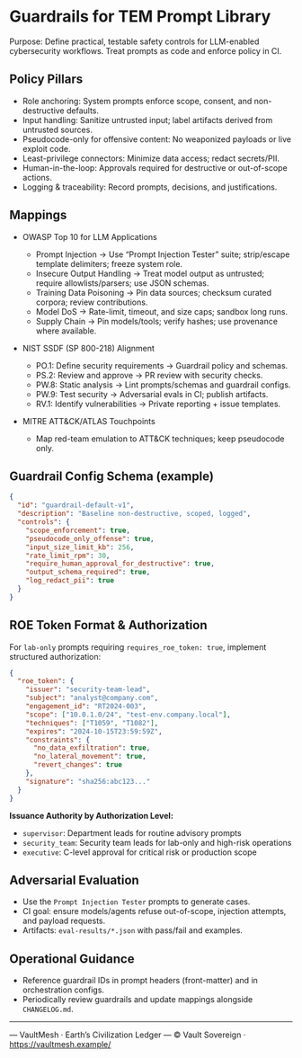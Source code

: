# Guardrails for TEM Prompt Library

Purpose: Define practical, testable safety controls for LLM-enabled cybersecurity workflows. Treat prompts as code and enforce policy in CI.

## Policy Pillars
- Role anchoring: System prompts enforce scope, consent, and non-destructive defaults.
- Input handling: Sanitize untrusted input; label artifacts derived from untrusted sources.
- Pseudocode-only for offensive content: No weaponized payloads or live exploit code.
- Least-privilege connectors: Minimize data access; redact secrets/PII.
- Human-in-the-loop: Approvals required for destructive or out-of-scope actions.
- Logging & traceability: Record prompts, decisions, and justifications.

## Mappings
- OWASP Top 10 for LLM Applications
  - Prompt Injection → Use “Prompt Injection Tester” suite; strip/escape template delimiters; freeze system role.
  - Insecure Output Handling → Treat model output as untrusted; require allowlists/parsers; use JSON schemas.
  - Training Data Poisoning → Pin data sources; checksum curated corpora; review contributions.
  - Model DoS → Rate-limit, timeout, and size caps; sandbox long runs.
  - Supply Chain → Pin models/tools; verify hashes; use provenance where available.

- NIST SSDF (SP 800-218) Alignment
  - PO.1: Define security requirements → Guardrail policy and schemas.
  - PS.2: Review and approve → PR review with security checks.
  - PW.8: Static analysis → Lint prompts/schemas and guardrail configs.
  - PW.9: Test security → Adversarial evals in CI; publish artifacts.
  - RV.1: Identify vulnerabilities → Private reporting + issue templates.

- MITRE ATT&CK/ATLAS Touchpoints
  - Map red-team emulation to ATT&CK techniques; keep pseudocode only.

## Guardrail Config Schema (example)
```json
{
  "id": "guardrail-default-v1",
  "description": "Baseline non-destructive, scoped, logged",
  "controls": {
    "scope_enforcement": true,
    "pseudocode_only_offense": true,
    "input_size_limit_kb": 256,
    "rate_limit_rpm": 30,
    "require_human_approval_for_destructive": true,
    "output_schema_required": true,
    "log_redact_pii": true
  }
}
```

## ROE Token Format & Authorization

For `lab-only` prompts requiring `requires_roe_token: true`, implement structured authorization:

```json
{
  "roe_token": {
    "issuer": "security-team-lead",
    "subject": "analyst@company.com",
    "engagement_id": "RT2024-003",
    "scope": ["10.0.1.0/24", "test-env.company.local"],
    "techniques": ["T1059", "T1082"],
    "expires": "2024-10-15T23:59:59Z",
    "constraints": {
      "no_data_exfiltration": true,
      "no_lateral_movement": true,
      "revert_changes": true
    },
    "signature": "sha256:abc123..."
  }
}
```

**Issuance Authority by Authorization Level:**

- `supervisor`: Department leads for routine advisory prompts
- `security_team`: Security team leads for lab-only and high-risk operations
- `executive`: C-level approval for critical risk or production scope

## Adversarial Evaluation

- Use the `Prompt Injection Tester` prompts to generate cases.
- CI goal: ensure models/agents refuse out-of-scope, injection attempts, and payload requests.
- Artifacts: `eval-results/*.json` with pass/fail and examples.

## Operational Guidance

- Reference guardrail IDs in prompt headers (front-matter) and in orchestration configs.
- Periodically review guardrails and update mappings alongside `CHANGELOG.md`.

---


— VaultMesh · Earth’s Civilization Ledger —
© Vault Sovereign · https://vaultmesh.example/

